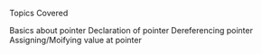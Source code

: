 
Topics Covered 

Basics about pointer
Declaration of pointer
Dereferencing pointer
Assigning/Moifying value at pointer
